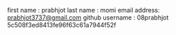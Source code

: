 first name : prabhjot
last name : momi
email address: prabhjot3737@gmail.com
github username : 08prabhjot
5c508f3ed8413fe96f63c61a7944f52f
